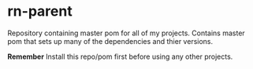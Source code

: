 # rn-parent
Repository containing master pom for all of my projects. Contains master pom that sets up many of the dependencies and thier versions.

**Remember**
Install this repo/pom first before using any other projects.
